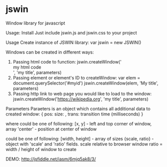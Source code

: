 # jswin
Window library for javascript


Usage:
Install
Just include jswin.js and jswin.css to your project

Usage
Create instance of JSWIN library:
var jswin = new JSWIN()

Windows can be created in different ways:
1. Passing html code to function:
jswin.createWindow('<div>my html code</div>', 'my title', parameters)
2. Passing element or element's ID to createWindow:
var elem = document.querySelector('#myid')
jswin.createWindow(elem, 'My title', parameters)
3. Passing http link to web page you would like to load to the window:
jswin.createWindow('https://wikipedia.org', 'my title', parameters)

Parameters
Paraeters is an object which contains all additional data to created window:
{
    pos: <position expression>
    size: <size expression>,
    trans: transition time (milliseconds)
}

where
<positon expression> could be one of following:
[x, y] - left and top corner of window, array
'center' - position at center of window

<size expression> could be one of following:
[width, height] - array of sizes
{scale, ratio} - object with 'scale' and 'ratio' fields. 
    scale relative to browser window 
    ratio = width / height of window to create

DEMO:
http://jsfiddle.net/iasm/6mjq5ak8/3/